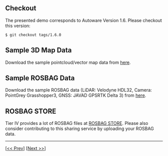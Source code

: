 ## Checkout 

The presented demo corresponds to Autoware Version 1.6. Please checkout this version:

`$ git checkout tags/1.6.0`

## Sample 3D Map Data

Download the sample pointcloud/vector map data from [here](http://db3.ertl.jp/autoware/sample_data/sample_moriyama_data.tar.gz).

## Sample ROSBAG Data

Download the sample ROSBAG data (LiDAR: Velodyne HDL32, Camera: PointGrey Grasshopper3, GNSS: JAVAD GPSRTK Delta 3) from [here](http://db3.ertl.jp/autoware/sample_data/sample_moriyama_150324.tar.gz).

## ROSBAG STORE

Tier IV provides a lot of ROSBAG files at [ROSBAG STORE](https://rosbag.tier4.jp). Please also consider contributing to this sharing service by uploading your ROSBAG data.

***

[[<< Prev](https://github.com/CPFL/Autoware/wiki/Installation)]
[[Next >>](https://github.com/CPFL/Autoware/wiki/Sensing)]
